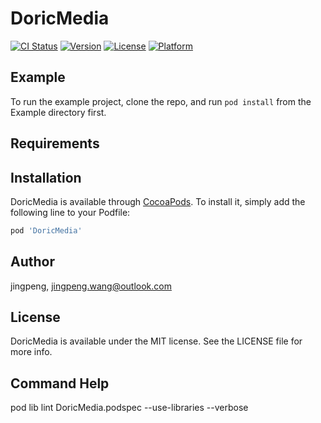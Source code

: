 # DoricMedia

[![CI Status](https://img.shields.io/travis/jingpeng/DoricMedia.svg?style=flat)](https://travis-ci.org/jingpeng/DoricMedia)
[![Version](https://img.shields.io/cocoapods/v/DoricMedia.svg?style=flat)](https://cocoapods.org/pods/DoricMedia)
[![License](https://img.shields.io/cocoapods/l/DoricMedia.svg?style=flat)](https://cocoapods.org/pods/DoricMedia)
[![Platform](https://img.shields.io/cocoapods/p/DoricMedia.svg?style=flat)](https://cocoapods.org/pods/DoricMedia)

## Example

To run the example project, clone the repo, and run `pod install` from the Example directory first.

## Requirements

## Installation

DoricMedia is available through [CocoaPods](https://cocoapods.org). To install
it, simply add the following line to your Podfile:

```ruby
pod 'DoricMedia'
```

## Author

jingpeng, jingpeng.wang@outlook.com

## License

DoricMedia is available under the MIT license. See the LICENSE file for more info.

## Command Help
pod lib lint DoricMedia.podspec --use-libraries --verbose